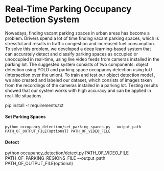 # Real-Time Parking Occupancy Detection System

Nowadays, finding vacant parking spaces in urban areas has become a problem. Drivers spend a lot of time finding vacant parking spaces, which is stressful and results in traffic congestion and increased fuel consumption. To solve this problem, we developed a deep learning-based system that can accurately detect and classify parking spaces as occupied or unoccupied in real-time, using live video feeds from cameras installed in the parking lot. The suggested system consists of two components: object detection using YOLO and parking space occupancy detection using IoU (intersection over the union). To train and test our object detection model , we also created and labeled our dataset, which consists of images taken from the recordings of the cameras installed in a parking lot. Testing results showed that our system works with high accuracy and can be applied in real-life situations. 


pip install -r requirements.txt

#### Set Parking Spaces
```shell
python occupancy_detection/set_parking_spaces.py --output_path PATH_OF_OUTPUT_FILE(optional) PATH_OF_VIDEO_FILE
```
#### Detect
python occupancy_detection/detect.py PATH_OF_VIDEO_FILE PATH_OF_PARKING_REGIONS_FILE --output_path PATH_OF_OUTPUT_FILE(optional)
